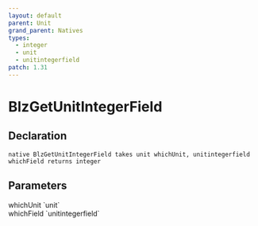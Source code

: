 ```yaml
---
layout: default
parent: Unit
grand_parent: Natives
types:
  - integer
  - unit
  - unitintegerfield
patch: 1.31
---
```


# BlzGetUnitIntegerField

## Declaration

```
native BlzGetUnitIntegerField takes unit whichUnit, unitintegerfield whichField returns integer
```

## Parameters
<dl>
  <dt>whichUnit `unit`</dt>
  <dd></dd>

  <dt>whichField `unitintegerfield`</dt>
  <dd></dd>
</dl>